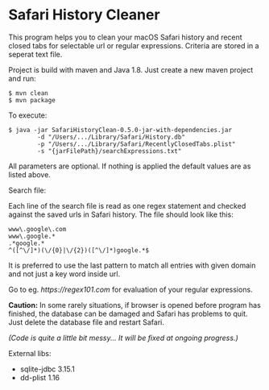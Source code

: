 # Safari History Cleaner
This program helps you to clean your macOS Safari history and recent closed tabs for selectable url or regular expressions.
Criteria are stored in a seperat text file.

Project is build with maven and Java 1.8. Just create a new maven project and run:
```
$ mvn clean
$ mvn package
```

To execute:

```
$ java -jar SafariHistoryClean-0.5.0-jar-with-dependencies.jar
        -d "/Users/.../Library/Safari/History.db"
        -p "/Users/.../Library/Safari/RecentlyClosedTabs.plist"
        -s "{jarFilePath}/searchExpressions.txt"
```
All parameters are optional. If nothing is applied the default values are as listed above.

Search file:

Each line of the search file is read as one regex statement and checked against the saved urls in Safari history. The file should look like this:

```
www\.google\.com
www\.google.*
.*google.*
^([^\/]*)(\/{0}|\/{2})([^\/]*)google.*$
```

It is preferred to use the last pattern to match all entries with given domain and not just a key word inside url.

Go to eg. _https://regex101.com_ for evaluation of your regular expressions.

**Caution:** In some rarely situations, if browser is opened before program has finished, the database can be damaged and Safari has problems to quit. Just delete the database file and restart Safari.

_(Code is quite a little bit messy... It will be fixed at ongoing progress.)_

External libs:
- sqlite-jdbc 3.15.1
- dd-plist 1.16